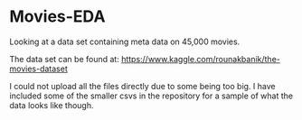 # Movies-EDA
Looking at a data set containing meta data on 45,000 movies.

The data set can be found at: https://www.kaggle.com/rounakbanik/the-movies-dataset  

I could not upload all the files directly due to some being too big. I have included some of the smaller csvs in the repository for a sample of what the data looks like though.
